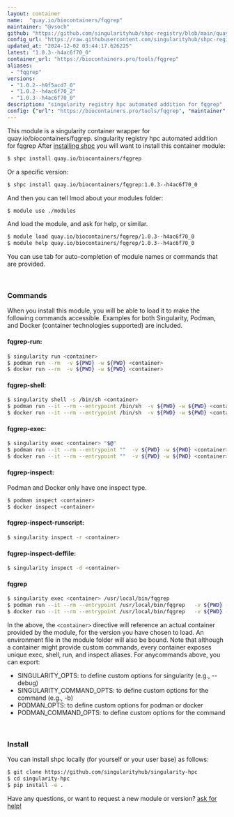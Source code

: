 ```yaml
---
layout: container
name:  "quay.io/biocontainers/fqgrep"
maintainer: "@vsoch"
github: "https://github.com/singularityhub/shpc-registry/blob/main/quay.io/biocontainers/fqgrep/container.yaml"
config_url: "https://raw.githubusercontent.com/singularityhub/shpc-registry/main/quay.io/biocontainers/fqgrep/container.yaml"
updated_at: "2024-12-02 03:44:17.626225"
latest: "1.0.3--h4ac6f70_0"
container_url: "https://biocontainers.pro/tools/fqgrep"
aliases:
 - "fqgrep"
versions:
 - "1.0.2--h9f5acd7_0"
 - "1.0.2--h4ac6f70_2"
 - "1.0.3--h4ac6f70_0"
description: "singularity registry hpc automated addition for fqgrep"
config: {"url": "https://biocontainers.pro/tools/fqgrep", "maintainer": "@vsoch", "description": "singularity registry hpc automated addition for fqgrep", "latest": {"1.0.3--h4ac6f70_0": "sha256:b26aab4f7088c444f339e81122635f08ed5dbcdff86a6de82841e5bfd026a3f7"}, "tags": {"1.0.2--h9f5acd7_0": "sha256:42a060b8612a1115c65fbe88746e107e085419d9a9718c9c34d3776cddc41e0d", "1.0.2--h4ac6f70_2": "sha256:21847e08814941818b19fe792d508447a1554f72e9f3e5c1debdd5aaba43fc4e", "1.0.3--h4ac6f70_0": "sha256:b26aab4f7088c444f339e81122635f08ed5dbcdff86a6de82841e5bfd026a3f7"}, "docker": "quay.io/biocontainers/fqgrep", "aliases": {"fqgrep": "/usr/local/bin/fqgrep"}}
---
```


This module is a singularity container wrapper for quay.io/biocontainers/fqgrep.
singularity registry hpc automated addition for fqgrep
After [installing shpc](#install) you will want to install this container module:


```bash
$ shpc install quay.io/biocontainers/fqgrep
```

Or a specific version:

```bash
$ shpc install quay.io/biocontainers/fqgrep:1.0.3--h4ac6f70_0
```

And then you can tell lmod about your modules folder:

```bash
$ module use ./modules
```

And load the module, and ask for help, or similar.

```bash
$ module load quay.io/biocontainers/fqgrep/1.0.3--h4ac6f70_0
$ module help quay.io/biocontainers/fqgrep/1.0.3--h4ac6f70_0
```

You can use tab for auto-completion of module names or commands that are provided.

<br>

### Commands

When you install this module, you will be able to load it to make the following commands accessible.
Examples for both Singularity, Podman, and Docker (container technologies supported) are included.

#### fqgrep-run:

```bash
$ singularity run <container>
$ podman run --rm  -v ${PWD} -w ${PWD} <container>
$ docker run --rm  -v ${PWD} -w ${PWD} <container>
```

#### fqgrep-shell:

```bash
$ singularity shell -s /bin/sh <container>
$ podman run --it --rm --entrypoint /bin/sh  -v ${PWD} -w ${PWD} <container>
$ docker run --it --rm --entrypoint /bin/sh  -v ${PWD} -w ${PWD} <container>
```

#### fqgrep-exec:

```bash
$ singularity exec <container> "$@"
$ podman run --it --rm --entrypoint ""  -v ${PWD} -w ${PWD} <container> "$@"
$ docker run --it --rm --entrypoint ""  -v ${PWD} -w ${PWD} <container> "$@"
```

#### fqgrep-inspect:

Podman and Docker only have one inspect type.

```bash
$ podman inspect <container>
$ docker inspect <container>
```

#### fqgrep-inspect-runscript:

```bash
$ singularity inspect -r <container>
```

#### fqgrep-inspect-deffile:

```bash
$ singularity inspect -d <container>
```


#### fqgrep

```bash
$ singularity exec <container> /usr/local/bin/fqgrep
$ podman run --it --rm --entrypoint /usr/local/bin/fqgrep   -v ${PWD} -w ${PWD} <container> -c " $@"
$ docker run --it --rm --entrypoint /usr/local/bin/fqgrep   -v ${PWD} -w ${PWD} <container> -c " $@"
```



In the above, the `<container>` directive will reference an actual container provided
by the module, for the version you have chosen to load. An environment file in the
module folder will also be bound. Note that although a container
might provide custom commands, every container exposes unique exec, shell, run, and
inspect aliases. For anycommands above, you can export:

 - SINGULARITY_OPTS: to define custom options for singularity (e.g., --debug)
 - SINGULARITY_COMMAND_OPTS: to define custom options for the command (e.g., -b)
 - PODMAN_OPTS: to define custom options for podman or docker
 - PODMAN_COMMAND_OPTS: to define custom options for the command

<br>

### Install

You can install shpc locally (for yourself or your user base) as follows:

```bash
$ git clone https://github.com/singularityhub/singularity-hpc
$ cd singularity-hpc
$ pip install -e .
```

Have any questions, or want to request a new module or version? [ask for help!](https://github.com/singularityhub/singularity-hpc/issues)